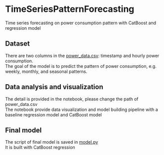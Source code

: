 # TimeSeriesPatternForecasting
Time series forecasting on power consumption pattern with CatBoost and regression model

## Dataset
There are two columns in the [power_data.csv](./power_data.csv): timestamp and hourly power consumption.  
The goal of the model is to predict the pattern of power consumption, e.g. weekly, monthly, and seasonal patterns.

## Data analysis and visualization
The detail is provided in the notebook, please change the path of power_data.csv  
The notebook provide data visualization and model building pipeline with a baseline regression model and CatBoost model

## Final model
The script of final model is saved in [model.py](./model.py)  
It is built with CatBoost regression
